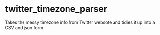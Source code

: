 twitter_timezone_parser
=======================

Takes the messy timezone info from Twitter websote and tidies it up into a CSV and json form
